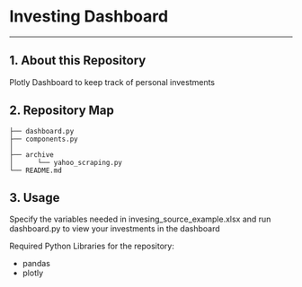 # Investing Dashboard
---
## 1. About this Repository
Plotly Dashboard to keep track of personal investments

## 2. Repository Map
```
├── dashboard.py
├── components.py
│
├── archive
│      └── yahoo_scraping.py
└── README.md
```

## 3. Usage
Specify the variables needed in invesing_source_example.xlsx and run dashboard.py to view your investments in the dashboard

Required Python Libraries for the repository:
- pandas
- plotly
